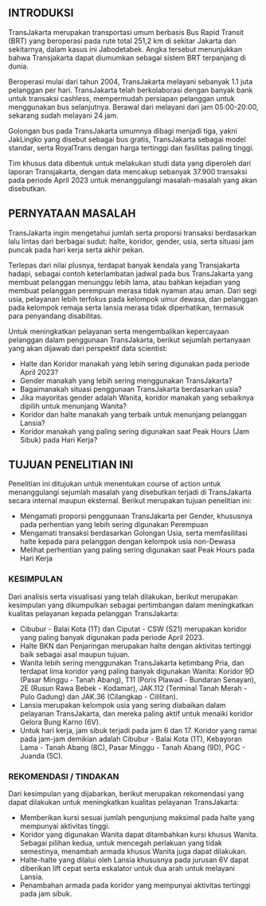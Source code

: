 ## **INTRODUKSI**

TransJakarta merupakan transportasi umum berbasis Bus Rapid Transit (BRT) yang beroperasi pada rute total 251,2 km di sekitar Jakarta dan sekitarnya, dalam kasus ini Jabodetabek. Angka tersebut menunjukkan bahwa Transjakarta dapat diumumkan sebagai sistem BRT terpanjang di dunia. 

Beroperasi mulai dari tahun 2004, TransJakarta melayani sebanyak 1.1 juta pelanggan per hari. TransJakarta telah berkolaborasi dengan banyak bank untuk transaksi cashless, mempermudah persiapan pelanggan untuk menggunakan bus selanjutnya. Berawal dari melayani dari jam 05:00-20:00, sekarang sudah melayani 24 jam.

Golongan bus pada TransJakarta umumnya dibagi menjadi tiga, yakni JakLingko yang disebut sebagai bus gratis, TransJakarta sebagai model standar, serta RoyalTrans dengan harga tertinggi dan fasilitas paling tinggi.

Tim khusus data dibentuk untuk melakukan studi data yang diperoleh dari laporan Transjakarta, dengan data mencakup sebanyak 37.900 transaksi pada periode April 2023 untuk menanggulangi masalah-masalah yang akan disebutkan.



## **PERNYATAAN MASALAH**


TransJakarta ingin mengetahui jumlah serta proporsi transaksi berdasarkan lalu lintas dari berbagai sudut: halte, koridor, gender, usia, serta situasi jam puncak pada hari kerja serta akhir pekan.

Terlepas dari nilai plusnya, terdapat banyak kendala yang Transjakarta hadapi, sebagai contoh keterlambatan jadwal pada bus TransJakarta yang membuat pelanggan menunggu lebih lama, atau bahkan kejadian yang membuat pelanggan perempuan merasa tidak nyaman atau aman. Dari segi usia, pelayanan lebih terfokus pada kelompok umur dewasa, dan pelanggan pada kelompok remaja serta lansia merasa tidak diperhatikan, termasuk para penyandang disabilitas.


Untuk meningkatkan pelayanan serta mengembalikan kepercayaan pelanggan dalam penggunaan TransJakarta, berikut sejumlah pertanyaan yang akan dijawab dari perspektif data scientist:
- Halte dan Koridor manakah yang lebih sering digunakan pada periode April 2023?
- Gender manakah yang lebih sering menggunakan TransJakarta?
- Bagaimanakah situasi penggunaan TransJakarta berdasarkan usia?
- Jika mayoritas gender adalah Wanita, koridor manakah yang sebaiknya dipilih untuk menunjang Wanita?
- Koridor dan halte manakah yang terbaik untuk menunjang pelanggan Lansia?
- Koridor manakah yang paling sering digunakan saat Peak Hours (Jam Sibuk) pada Hari Kerja?



## **TUJUAN PENELITIAN INI**

Penelitian ini ditujukan untuk menentukan course of action untuk menanggulangi sejumlah masalah yang disebutkan terjadi di TransJakarta secara internal maupun eksternal. Berikut merupakan tujuan penelitian ini: 

- Mengamati proporsi penggunaan TransJakarta per Gender, khususnya pada perhentian yang lebih sering digunakan Perempuan
- Mengamati transaksi berdasarkan Golongan Usia, serta memfasilitasi halte kepada para pelanggan dengan kelompok usia non-Dewasa
- Melihat perhentian yang paling sering digunakan saat Peak Hours pada Hari Kerja


### **KESIMPULAN**

Dari analisis serta visualisasi yang telah dilakukan, berikut merupakan kesimpulan yang dikumpulkan sebagai pertimbangan dalam meningkatkan kualitas pelayanan kepada pelanggan TransJakarta:

- Cibubur - Balai Kota (1T) dan Ciputat - CSW (S21) merupakan koridor yang paling banyak digunakan pada periode April 2023.
- Halte BKN dan Penjaringan merupakan halte dengan aktivitas tertinggi baik sebagai asal maupun tujuan.
- Wanita lebih sering menggunakan TransJakarta ketimbang Pria, dan terdapat lima koridor yang paling banyak digunakan Wanita: Koridor 9D (Pasar Minggu - Tanah Abang), T11 (Poris Plawad - Bundaran Senayan), 2E (Rusun Rawa Bebek - Kodamar), JAK.112 (Terminal Tanah Merah - Pulo Gadung) dan JAK.36 (Cilangkap - Cililitan).
- Lansia merupakan kelompok usia yang sering diabaikan dalam pelayanan TransJakarta, dan mereka paling aktif untuk menaiki koridor Gelora Bung Karno (6V).
- Untuk hari kerja, jam sibuk terjadi pada jam 6 dan 17. Koridor yang ramai pada jam-jam demikian adalah Cibubur - Balai Kota (1T), Kebayoran Lama - Tanah Abang (8C), Pasar Minggu - Tanah Abang (9D), PGC - Juanda (5C).


### **REKOMENDASI / TINDAKAN**

Dari kesimpulan yang dijabarkan, berikut merupakan rekomendasi yang dapat dilakukan untuk meningkatkan kualitas pelayanan TransJakarta:

- Memberikan kursi sesuai jumlah pengunjung maksimal pada halte yang mempunyai aktivitas tinggi.
- Koridor yang digunakan Wanita dapat ditambahkan kursi khusus Wanita. Sebagai pilihan kedua, untuk mencegah perlakuan yang tidak semestinya, menambah armada khusus Wanita juga dapat dilakukan.
- Halte-halte yang dilalui oleh Lansia khususnya pada jurusan 6V dapat diberikan lift cepat serta eskalator untuk dua arah untuk melayani Lansia.
- Penambahan armada pada koridor yang mempunyai aktivitas tertinggi pada jam sibuk.
